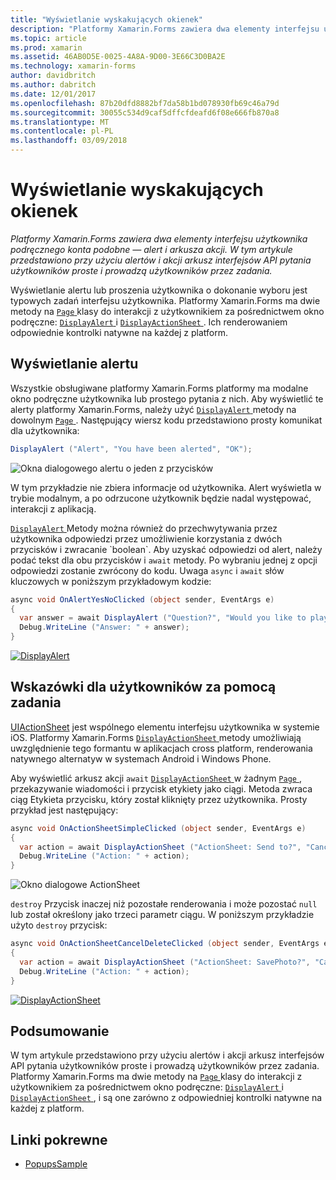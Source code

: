 ```yaml
---
title: "Wyświetlanie wyskakujących okienek"
description: "Platformy Xamarin.Forms zawiera dwa elementy interfejsu użytkownika podręcznego konta podobne — alert i arkusza akcji. W tym artykule przedstawiono przy użyciu alertów i akcji arkusz interfejsów API pytania użytkowników proste i prowadzą użytkowników przez zadania."
ms.topic: article
ms.prod: xamarin
ms.assetid: 46AB0D5E-0025-4A8A-9D00-3E66C3D0BA2E
ms.technology: xamarin-forms
author: davidbritch
ms.author: dabritch
ms.date: 12/01/2017
ms.openlocfilehash: 87b20dfd8882bf7da58b1bd078930fb69c46a79d
ms.sourcegitcommit: 30055c534d9caf5dffcfdeafd6f08e666fb870a8
ms.translationtype: MT
ms.contentlocale: pl-PL
ms.lasthandoff: 03/09/2018
---
```

# <a name="displaying-pop-ups"></a>Wyświetlanie wyskakujących okienek

_Platformy Xamarin.Forms zawiera dwa elementy interfejsu użytkownika podręcznego konta podobne — alert i arkusza akcji. W tym artykule przedstawiono przy użyciu alertów i akcji arkusz interfejsów API pytania użytkowników proste i prowadzą użytkowników przez zadania._

Wyświetlanie alertu lub proszenia użytkownika o dokonanie wyboru jest typowych zadań interfejsu użytkownika. Platformy Xamarin.Forms ma dwie metody na [ `Page` ](https://developer.xamarin.com/api/type/Xamarin.Forms.Page/) klasy do interakcji z użytkownikiem za pośrednictwem okno podręczne: [ `DisplayAlert` ](https://developer.xamarin.com/api/member/Xamarin.Forms.Page.DisplayAlert(System.String,System.String,System.String)/) i [ `DisplayActionSheet` ](https://developer.xamarin.com/api/member/Xamarin.Forms.Page.DisplayActionSheet(System.String,System.String,System.String,System.String[])/). Ich renderowaniem odpowiednie kontrolki natywne na każdej z platform.

## <a name="displaying-an-alert"></a>Wyświetlanie alertu

Wszystkie obsługiwane platformy Xamarin.Forms platformy ma modalne okno podręczne użytkownika lub prostego pytania z nich. Aby wyświetlić te alerty platformy Xamarin.Forms, należy użyć [ `DisplayAlert` ](https://developer.xamarin.com/api/member/Xamarin.Forms.Page.DisplayAlert(System.String,System.String,System.String)/) metody na dowolnym [ `Page` ](https://developer.xamarin.com/api/type/Xamarin.Forms.Page/). Następujący wiersz kodu przedstawiono prosty komunikat dla użytkownika:

```csharp
DisplayAlert ("Alert", "You have been alerted", "OK");
```

![](pop-ups-images/alert.png "Okna dialogowego alertu o jeden z przycisków")

W tym przykładzie nie zbiera informacje od użytkownika. Alert wyświetla w trybie modalnym, a po odrzucone użytkownik będzie nadal występować, interakcji z aplikacją.

[ `DisplayAlert` ](https://developer.xamarin.com/api/member/Xamarin.Forms.Page.DisplayAlert(System.String,System.String,System.String)/) Metody można również do przechwytywania przez użytkownika odpowiedzi przez umożliwienie korzystania z dwóch przycisków i zwracanie `boolean`. Aby uzyskać odpowiedzi od alert, należy podać tekst dla obu przycisków i `await` metody. Po wybraniu jednej z opcji odpowiedzi zostanie zwrócony do kodu. Uwaga `async` i `await` słów kluczowych w poniższym przykładowym kodzie:

```csharp
async void OnAlertYesNoClicked (object sender, EventArgs e)
{
  var answer = await DisplayAlert ("Question?", "Would you like to play a game", "Yes", "No");
  Debug.WriteLine ("Answer: " + answer);
}
```

[![DisplayAlert](pop-ups-images/alert2-sml.png "alertów okno dialogowe z dwóch przycisków")](pop-ups-images/alert2.png#lightbox "alertów okno dialogowe z dwóch przycisków")

## <a name="guiding-users-through-tasks"></a>Wskazówki dla użytkowników za pomocą zadania

[UIActionSheet](https://developer.apple.com/library/ios/documentation/uikit/reference/uiactionsheet_class/Reference/Reference.html) jest wspólnego elementu interfejsu użytkownika w systemie iOS. Platformy Xamarin.Forms [ `DisplayActionSheet` ](https://developer.xamarin.com/api/member/Xamarin.Forms.Page.DisplayActionSheet(System.String,System.String,System.String,System.String[])/) metody umożliwiają uwzględnienie tego formantu w aplikacjach cross platform, renderowania natywnego alternatyw w systemach Android i Windows Phone.

Aby wyświetlić arkusz akcji `await` [ `DisplayActionSheet` ](https://developer.xamarin.com/api/member/Xamarin.Forms.Page.DisplayActionSheet(System.String,System.String,System.String,System.String[])/) w żadnym [ `Page` ](https://developer.xamarin.com/api/type/Xamarin.Forms.Page/), przekazywanie wiadomości i przycisk etykiety jako ciągi. Metoda zwraca ciąg Etykieta przycisku, który został kliknięty przez użytkownika. Prosty przykład jest następujący:

```csharp
async void OnActionSheetSimpleClicked (object sender, EventArgs e)
{
  var action = await DisplayActionSheet ("ActionSheet: Send to?", "Cancel", null, "Email", "Twitter", "Facebook");
  Debug.WriteLine ("Action: " + action);
}
```

![](pop-ups-images/action.png "Okno dialogowe ActionSheet")

`destroy` Przycisk inaczej niż pozostałe renderowania i może pozostać `null` lub został określony jako trzeci parametr ciągu. W poniższym przykładzie użyto `destroy` przycisk:

```csharp
async void OnActionSheetCancelDeleteClicked (object sender, EventArgs e)
{
  var action = await DisplayActionSheet ("ActionSheet: SavePhoto?", "Cancel", "Delete", "Photo Roll", "Email");
  Debug.WriteLine ("Action: " + action);
}
```

[![DisplayActionSheet](pop-ups-images/action2-sml.png "okna dialogowego arkusza działania przyciskiem Destroy")](pop-ups-images/action2.png#lightbox "okna dialogowego arkusza działania przyciskiem Destroy")

## <a name="summary"></a>Podsumowanie

W tym artykule przedstawiono przy użyciu alertów i akcji arkusz interfejsów API pytania użytkowników proste i prowadzą użytkowników przez zadania. Platformy Xamarin.Forms ma dwie metody na [ `Page` ](https://developer.xamarin.com/api/type/Xamarin.Forms.Page/) klasy do interakcji z użytkownikiem za pośrednictwem okno podręczne: [ `DisplayAlert` ](https://developer.xamarin.com/api/member/Xamarin.Forms.Page.DisplayAlert(System.String,System.String,System.String)/) i [ `DisplayActionSheet` ](https://developer.xamarin.com/api/member/Xamarin.Forms.Page.DisplayActionSheet(System.String,System.String,System.String,System.String[])/), i są one zarówno z odpowiedniej kontrolki natywne na każdej z platform.



## <a name="related-links"></a>Linki pokrewne

- [PopupsSample](https://developer.xamarin.com/samples/xamarin-forms/Navigation/Pop-ups/)
